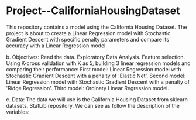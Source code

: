 # Project--CaliforniaHousingDataset
This repository contains a model using the California Housing Dataset.  The project is about to  create a Linear Regression model with Stochastic Gradient Descent with specific penalty parameters and compare its accuracy with a Linear Regression model.

b. Objectives:
Read the data. Exploratory Data Analysis. Feature selection. Using K-cross validation with K as 5, building 3 linear regression models and comparing their performance: First model: Linear Regression model with Stochastic Gradient Descent with a penalty of 'Elastic Net'. Second model: Linear Regression model with Stochastic Gradient Descent with a penalty of 'Ridge Regression'. Third model: Ordinaty Linear Regression model.

c. Data:
The data we will use is the California Housing Dataset from sklearn datasets, StatLib repository. We can see as follow the description of the variables:
